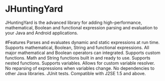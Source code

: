 # JHuntingYard
JHuntingYard is the advanced library for adding high-performance, mathematical, Boolean and functional expression parsing and evaluation to your Java and Android applications. 

#Features
    Parses and evaluates dynamic and static expressions at run time.
    Supports mathematical, Boolean, String and functional expressions.
    All major mathematical and Boolean operators can integrated.
    Supports custom functions.
    Math and String functions built in and ready to use.
    Supports nested functions.
    Supports variables.
    Allows for custom variable resolver.
    No reparsing of expressions when variables change.
    No dependencies to other Java libraries.
    JUnit tests.
    Compatible with J2SE 1.5 and above.
